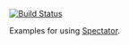 
[![Build Status](https://travis-ci.org/brharrington/spectator-examples.svg)](https://travis-ci.org/brharrington/spectator-examples/builds)

Examples for using [Spectator](https://github.com/Netflix/spectator).
